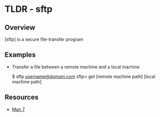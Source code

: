 TLDR - sftp
==========

Overview
--------

[sftp] is a secure file-transfer program

Examples
--------

- Transfer a file between a remote machine and a local machine

	$ sftp username@domain.com
	sftp> get [remote machine path] [local machine path]

Resources
---------

- [Man 7](http://man7.org/linux/man-pages/man1/sftp.1.html)